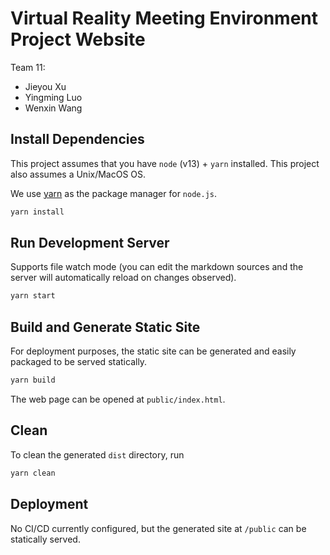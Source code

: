 # Virtual Reality Meeting Environment Project Website

Team 11:

- Jieyou Xu
- Yingming Luo
- Wenxin Wang

## Install Dependencies

This project assumes that you have `node` (v13) + `yarn` installed. This
project also assumes a Unix/MacOS OS.

We use [yarn](https://yarnpkg.com/lang/en/) as the package manager for 
`node.js`.

```bash
yarn install
```

## Run Development Server

Supports file watch mode (you can edit the markdown sources and the server will
automatically reload on changes observed).

```bash
yarn start
```

## Build and Generate Static Site

For deployment purposes, the static site can be generated and easily packaged
to be served statically.

```bash
yarn build
```

The web page can be opened at `public/index.html`.

## Clean

To clean the generated `dist` directory, run

```bash
yarn clean
```

## Deployment

No CI/CD currently configured, but the generated site at `/public` can be
statically served.

